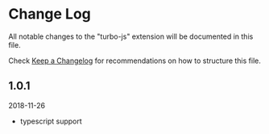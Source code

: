 # Change Log
All notable changes to the "turbo-js" extension will be documented in this file.

Check [Keep a Changelog](http://keepachangelog.com/) for recommendations on how to structure this file.

## 1.0.1
2018-11-26
- typescript support